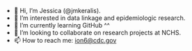 - 👋 Hi, I’m Jessica (@jmkeralis).
- 👀 I’m interested in data linkage and epidemiologic research.
- 🌱 I’m currently learning GitHub ^^
- 💞️ I’m looking to collaborate on research projects at NCHS.
- 📫 How to reach me: ion6@cdc.gov

<!---
jmkeralis/jmkeralis is a ✨ special ✨ repository because its `README.md` (this file) appears on your GitHub profile.
You can click the Preview link to take a look at your changes.
--->
